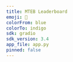 ```yaml
---
title: MTEB Leaderboard 
emoji: 🥇
colorFrom: blue
colorTo: indigo
sdk: gradio
sdk_version: 3.4
app_file: app.py
pinned: false
---
```

